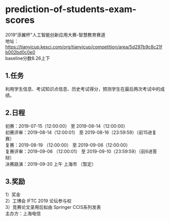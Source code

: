 # prediction-of-students-exam-scores
2019“添翼杯”人工智能创新应用大赛-智慧教育赛道  
地址：https://tianyicup.kesci.com/org/tianyicup/competition/area/5d297b9c8c21fb002bd0c0e0  
baseline分数8.26上下
## 1.任务
利用学生信息、考试知识点信息、历史考试得分，预测学生在最后两次考试中的成绩。
## 2.日程
初赛：2019-07-15（12:00:00） 至 2019-08-14（12:00:00）  
初赛评审：2019-08-14（12:00:01） 至 2019-08-16（23:59:59）（前15进复赛）  
复赛：2019-08-19 （12:00:00） 至 2019-09-06（12:00:00）  
复赛评审：2019-09-06 （12:00:01） 至 2019-09-10（23:59:59）（前6进答辩）  
决赛路演：2019-09-20 上午 上海市 （暂定）  
## 3.奖励
1）奖金  
2）工博会 IFTC 2019 论坛参与权  
3）竞赛论文录用后拟由 Springer CCIS系列发表  
主办方：上海电信
